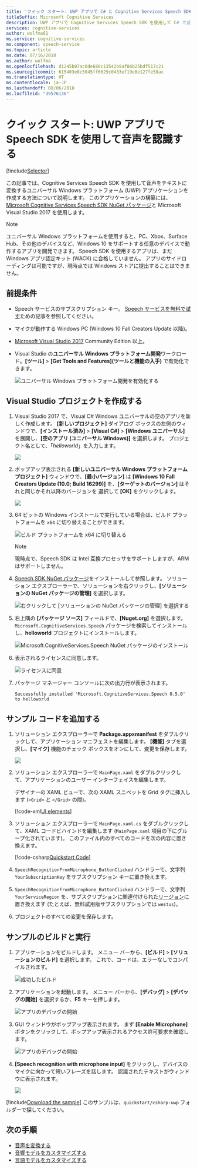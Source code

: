 ```yaml
---
title: 'クイック スタート: UWP アプリで C# と Cognitive Services Speech SDK を使用して音声を認識する'
titleSuffix: Microsoft Cognitive Services
description: UWP アプリで Cognitive Services Speech SDK を使用して C# で音声を認識する方法について説明します
services: cognitive-services
author: wolfma61
ms.service: cognitive-services
ms.component: speech-service
ms.topic: article
ms.date: 07/16/2018
ms.author: wolfma
ms.openlocfilehash: d1245b07ac0de680c13542b9af86b25bdf517c21
ms.sourcegitcommit: 615403e8c5045ff6629c0433ef19e8e127fe58ac
ms.translationtype: HT
ms.contentlocale: ja-JP
ms.lasthandoff: 08/06/2018
ms.locfileid: "39576136"
---
```

# <a name="quickstart-recognize-speech-in-a-uwp-app-using-the-speech-sdk"></a>クイック スタート: UWP アプリで Speech SDK を使用して音声を認識する

[!include[Selector](../../../includes/cognitive-services-speech-service-quickstart-selector.md)]

この記事では、Cognitive Services Speech SDK を使用して音声をテキストに変換するユニバーサル Windows プラットフォーム (UWP) アプリケーションを作成する方法について説明します。
このアプリケーションの構築には、[Microsoft Cognitive Services Speech SDK NuGet パッケージ](https://aka.ms/csspeech/nuget)と Microsoft Visual Studio 2017 を使用します。

> [!NOTE]
> ユニバーサル Windows プラットフォームを使用すると、PC、Xbox、Surface Hub、その他のデバイスなど、Windows 10 をサポートする任意のデバイスで動作するアプリを開発できます。 Speech SDK を使用するアプリは、まだ Windows アプリ認定キット (WACK) に合格していません。 アプリのサイドローディングは可能ですが、現時点では Windows ストアに提出することはできません。

## <a name="prerequisites"></a>前提条件

* Speech サービスのサブスクリプション キー。 [Speech サービスを無料で試す](get-started.md)ための記事を参照してください。
* マイクが動作する Windows PC (Windows 10 Fall Creators Update 以降)。
* [Microsoft Visual Studio 2017](https://www.visualstudio.com/) Community Edition 以上。
* Visual Studio の**ユニバーサル Windows プラットフォーム開発**ワークロード。**[ツール]** \> **[Get Tools and Features]\(ツールと機能の入手\)** で有効化できます。

  ![ユニバーサル Windows プラットフォーム開発を有効化する](media/sdk/vs-enable-uwp-workload.png)

## <a name="create-a-visual-studio-project"></a>Visual Studio プロジェクトを作成する

1. Visual Studio 2017 で、Visual C# Windows ユニバーサルの空のアプリを新しく作成します。 **[新しいプロジェクト]** ダイアログ ボックスの左側のウィンドウで、**[インストール済み]** \> **[Visual C#]** \> **[Windows ユニバーサル]** を展開し、**[空のアプリ (ユニバーサル Windows)]** を選択します。 プロジェクト名として、「*helloworld*」を入力します。

    ![](media/sdk/qs-csharp-uwp-01-new-blank-app.png)

1. ポップアップ表示される **[新しいユニバーサル Windows プラットフォーム プロジェクト]** ウィンドウで、**[最小バージョン]** は **[Windows 10 Fall Creators Update (10.0; Build 16299)]** を、**[ターゲットのバージョン]** はそれと同じかそれ以降のバージョンを 選択して **[OK]** をクリックします。

    ![](media/sdk/qs-csharp-uwp-02-new-uwp-project.png)

1. 64 ビットの Windows インストールで実行している場合は、ビルド プラットフォームを `x64` に切り替えることができます。

   ![ビルド プラットフォームを x64 に切り替える](media/sdk/qs-csharp-uwp-03-switch-to-x64.png)

   > [!NOTE]
   > 現時点で、Speech SDK は Intel 互換プロセッサをサポートしますが、ARM はサポートしません。

1. [Speech SDK NuGet パッケージ](https://aka.ms/csspeech/nuget)をインストールして参照します。 ソリューション エクスプローラーで、ソリューションを右クリックし、**[ソリューションの NuGet パッケージの管理]** を選択します。

    ![右クリックして [ソリューションの NuGet パッケージの管理] を選択する](media/sdk/qs-csharp-uwp-04-manage-nuget-packages.png)

1. 右上隅の **[パッケージ ソース]** フィールドで、**[Nuget.org]** を選択します。`Microsoft.CognitiveServices.Speech` パッケージを検索してインストールし、**helloworld** プロジェクトにインストールします。

    ![Microsoft.CognitiveServices.Speech NuGet パッケージのインストール](media/sdk/qs-csharp-uwp-05-nuget-install-0.5.0.png "Nuget のインストール パッケージ")

1. 表示されるライセンスに同意します。

    ![ライセンスに同意](media/sdk/qs-csharp-uwp-06-nuget-license.png "ライセンスに同意")

1. パッケージ マネージャー コンソールに次の出力行が表示されます。

   ```text
   Successfully installed 'Microsoft.CognitiveServices.Speech 0.5.0' to helloworld
   ```

## <a name="add-the-sample-code"></a>サンプル コードを追加する

1. ソリューション エクスプローラーで **Package.appxmanifest** をダブルクリックして、アプリケーション マニフェストを編集します。
   **[機能]** タブを選択し、**[マイク]** 機能のチェック ボックスをオンにして、変更を保存します。

   ![](media/sdk/qs-csharp-uwp-07-capabilities.png)

1. ソリューション エクスプローラーで `MainPage.xaml` をダブルクリックして、アプリケーションのユーザー インターフェイスを編集します。 

    デザイナーの XAML ビューで、次の XAML スニペットを Grid タグに挿入します (`<Grid>` と `</Grid>` の間)。

   [!code-xml[UI elements](~/samples-cognitive-services-speech-sdk/quickstart/csharp-uwp/helloworld/MainPage.xaml#StackPanel)]

1. ソリューション エクスプローラーで `MainPage.xaml.cs` をダブルクリックして、XAML コードビハインドを編集します (`MainPage.xaml` 項目の下にグループ化されています)。
   このファイル内のすべてのコードを次の内容に置き換えます。

   [!code-csharp[Quickstart Code](~/samples-cognitive-services-speech-sdk/quickstart/csharp-uwp/helloworld/MainPage.xaml.cs#code)]

1. `SpeechRecognitionFromMicrophone_ButtonClicked` ハンドラーで、文字列 `YourSubscriptionKey` をサブスクリプション キーに置き換えます。

1. `SpeechRecognitionFromMicrophone_ButtonClicked` ハンドラーで、文字列 `YourServiceRegion` を、サブスクリプションに関連付けられた[リージョン](regions.md)に置き換えます (たとえば、無料試用版サブスクリプションでは `westus`)。

1. プロジェクトのすべての変更を保存します。

## <a name="build-and-run-the-sample"></a>サンプルのビルドと実行

1. アプリケーションをビルドします。 メニュー バーから、**[ビルド]** > **[ソリューションのビルド]** を選択します。 これで、コードは、エラーなしでコンパイルされます。

    ![成功したビルド](media/sdk/qs-csharp-uwp-08-build.png "成功したビルド")

1. アプリケーションを起動します。 メニュー バーから、**[デバッグ]** > **[デバッグの開始]** を選択するか、**F5** キーを押します。

    ![アプリのデバッグの開始](media/sdk/qs-csharp-uwp-09-start-debugging.png "アプリのデバッグの開始")

1. GUI ウィンドウがポップアップ表示されます。 まず **[Enable Microphone]** ボタンをクリックして、ポップアップ表示されるアクセス許可要求を確認します。

    ![アプリのデバッグの開始](media/sdk/qs-csharp-uwp-10-access-prompt.png "アプリのデバッグの開始")

1. **[Speech recognition with microphone input]** をクリックし、デバイスのマイクに向かって短いフレーズを話します。 認識されたテキストがウィンドウに表示されます。

    ![](media/sdk/qs-csharp-uwp-11-ui-result.png)

[!include[Download the sample](../../../includes/cognitive-services-speech-service-speech-sdk-sample-download-h2.md)]
このサンプルは、`quickstart/csharp-uwp` フォルダーで探してください。

## <a name="next-steps"></a>次の手順

- [音声を変換する](how-to-translate-speech-csharp.md)
- [音響モデルをカスタマイズする](how-to-customize-acoustic-models.md)
- [言語モデルをカスタマイズする](how-to-customize-language-model.md)
